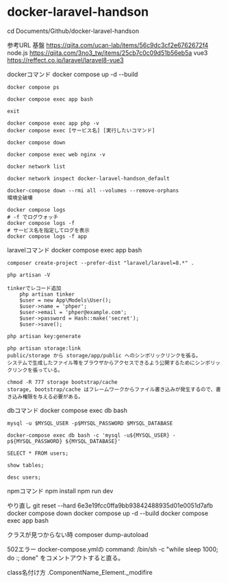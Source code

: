 # docker-laravel-handson

cd Documents/Github/docker-laravel-handson

参考URL
    基盤
    https://qiita.com/ucan-lab/items/56c9dc3cf2e6762672f4
    node.js
    https://qiita.com/3no3_tw/items/25cb7c0c09d51b56eb5a
    vue3
    https://reffect.co.jp/laravel/laravel8-vue3

dockerコマンド
    docker compose up -d --build

    docker compose ps

    docker compose exec app bash

    exit

    docker compose exec app php -v
    docker compose exec [サービス名] [実行したいコマンド]

    docker compose down

    docker compose exec web nginx -v

    docker network list

    docker network inspect docker-laravel-handson_default

    docker-compose down --rmi all --volumes --remove-orphans
    環境全破壊

    docker compose logs
    # -f でログウォッチ
    docker compose logs -f
    # サービス名を指定してログを表示
    docker compose logs -f app

laravelコマンド
    docker compose exec app bash

    composer create-project --prefer-dist "laravel/laravel=8.*" .

    php artisan -V

    tinkerでレコード追加
        php artisan tinker
        $user = new App\Models\User();
        $user->name = 'phper';
        $user->email = 'phper@example.com';
        $user->password = Hash::make('secret');
        $user->save();

    php artisan key:generate

    php artisan storage:link
    public/storage から storage/app/public へのシンボリックリンクを張る。
    システムで生成したファイル等をブラウザからアクセスできるよう公開するためにシンボリックリンクを張っている。

    chmod -R 777 storage bootstrap/cache
    storage, bootstrap/cache はフレームワークからファイル書き込みが発生するので、書き込み権限を与える必要がある。

dbコマンド
    docker compose exec db bash

    mysql -u $MYSQL_USER -p$MYSQL_PASSWORD $MYSQL_DATABASE

    docker-compose exec db bash -c 'mysql -u${MYSQL_USER} -p${MYSQL_PASSWORD} ${MYSQL_DATABASE}'

    SELECT * FROM users;

    show tables;

    desc users;

npmコマンド
    npm install
    npm run dev

やり直し
    git reset --hard 6e3e19fcc0ffa9bb93842488935d01e0051d7afb
    docker compose down
    docker compose up -d --build
    docker compose exec app bash

クラスが見つからない時
    composer dump-autoload

502エラー
    docker-compose.ymlの
    command: /bin/sh -c "while sleep 1000; do :; done"
    をコメントアウトすると直る。

class名付け方
    .ComponentName_Element._modifire